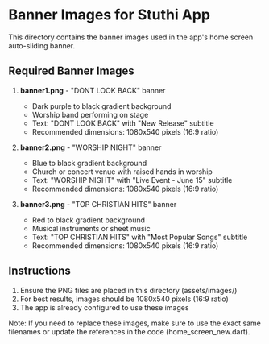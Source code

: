 # Banner Images for Stuthi App

This directory contains the banner images used in the app's home screen auto-sliding banner.

## Required Banner Images

1. **banner1.png** - "DONT LOOK BACK" banner
   - Dark purple to black gradient background
   - Worship band performing on stage
   - Text: "DONT LOOK BACK" with "New Release" subtitle
   - Recommended dimensions: 1080x540 pixels (16:9 ratio)

2. **banner2.png** - "WORSHIP NIGHT" banner
   - Blue to black gradient background
   - Church or concert venue with raised hands in worship
   - Text: "WORSHIP NIGHT" with "Live Event - June 15" subtitle
   - Recommended dimensions: 1080x540 pixels (16:9 ratio)

3. **banner3.png** - "TOP CHRISTIAN HITS" banner
   - Red to black gradient background
   - Musical instruments or sheet music
   - Text: "TOP CHRISTIAN HITS" with "Most Popular Songs" subtitle
   - Recommended dimensions: 1080x540 pixels (16:9 ratio)

## Instructions

1. Ensure the PNG files are placed in this directory (assets/images/)
2. For best results, images should be 1080x540 pixels (16:9 ratio)
3. The app is already configured to use these images

Note: If you need to replace these images, make sure to use the exact same filenames or update the references in the code (home_screen_new.dart).
